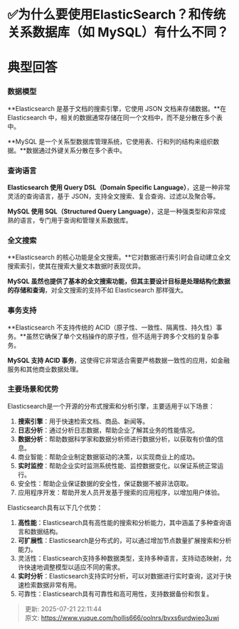 # ✅为什么要使用ElasticSearch？和传统关系数据库（如 MySQL）有什么不同？

# 典型回答


### 数据模型
**Elasticsearch 是基于文档的搜索引擎，它使用 JSON 文档来存储数据。**在 Elasticsearch 中，相关的数据通常存储在同一个文档中，而不是分散在多个表中。



**MySQL 是一个关系型数据库管理系统，它使用表、行和列的结构来组织数据。**数据通过外键关系分散在多个表中。



### 查询语言
**Elasticsearch 使用 Query DSL（Domain Specific Language）**，这是一种非常灵活的查询语言，基于 JSON，支持全文搜索、复合查询、过滤以及聚合等。



**MySQL 使用 SQL（Structured Query Language）**，这是一种强类型和非常成熟的语言，专门用于查询和管理关系数据库。



### 全文搜索
**Elasticsearch 的核心功能是全文搜索。**它对数据进行索引时会自动建立全文搜索索引，使其在搜索大量文本数据时表现优异。



**MySQL 虽然也提供了基本的全文搜索功能，但其主要设计目标是处理结构化数据的存储和查询**，对全文搜索的支持不如 Elasticsearch 那样强大。



### 事务支持
**Elasticsearch 不支持传统的 ACID（原子性、一致性、隔离性、持久性）事务。**虽然它确保了单个文档操作的原子性，但不适用于跨多个文档的复杂事务。



**MySQL 支持 ACID 事务**，这使得它非常适合需要严格数据一致性的应用，如金融服务和其他商业数据处理。



### 主要场景和优势
Elasticsearch是一个开源的分布式搜索和分析引擎，主要适用于以下场景：



1. **搜索引擎**：用于快速检索文档、商品、新闻等。
2. **日志分析**：通过分析日志数据，帮助企业了解其业务的性能情况。
3. **数据分析**：帮助数据科学家和数据分析师进行数据分析，以获取有价值的信息。
4. 商业智能：帮助企业制定数据驱动的决策，以实现商业上的成功。
5. **实时监控**：帮助企业实时监测系统性能、监控数据变化，以保证系统正常运行。
6. 安全性：帮助企业保证数据的安全性，保证数据不被非法窃取。
7. 应用程序开发：帮助开发人员开发基于搜索的应用程序，以增加用户体验。



Elasticsearch具有以下几个优势：

1. **高性能**：Elasticsearch具有高性能的搜索和分析能力，其中涵盖了多种查询语言和数据结构。
2. **可扩展性**：Elasticsearch是分布式的，可以通过增加节点数量扩展搜索和分析能力。
3. 灵活性：Elasticsearch支持多种数据类型，支持多种语言，支持动态映射，允许快速地调整模型以适应不同的需求。
4. **实时分析**：Elasticsearch支持实时分析，可以对数据进行实时查询，这对于快速检索数据非常有用。
5. 可靠性：Elasticsearch具有可靠性和高可用性，支持数据备份和恢复。



> 更新: 2025-07-21 22:11:44  
> 原文: <https://www.yuque.com/hollis666/oolnrs/bvxs6urdwieo3uwi>